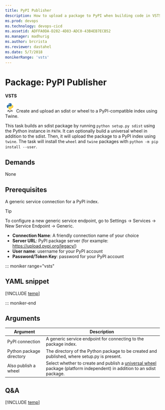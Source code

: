 ```yaml
---
title: PyPI Publisher
description: How to upload a package to PyPI when building code in VSTS and TFS
ms.prod: devops
ms.technology: devops-cicd
ms.assetid: ADFFA0DA-D282-4D83-ADC0-43B4EB7ECB52
ms.manager: madhurig
ms.author: brcrista
ms.reviewer: dastahel
ms.date: 5/7/2018
monikerRange: 'vsts'
---
```



# Package: PyPI Publisher

**VSTS**

![icon](_img/pypi-publisher.png) Create and upload an sdist or wheel to a PyPI-compatible index using Twine.

This task builds an sdist package by running `python setup.py sdist` using the Python instance in `PATH`.
It can optionally build a universal wheel in addition to the sdist.
Then, it will upload the package to a PyPI index using `twine`.
The task will install the `wheel` and `twine` packages with `python -m pip install --user`.

## Demands

None

## Prerequisites
A generic service connection for a PyPI index.

> [!TIP]
> To configure a new generic service endpoint, go to Settings -> Services -> New Service Endpoint -> Generic.
> * **Connection Name**: A friendly connection name of your choice
> * **Server URL**: PyPI package server (for example: https://upload.pypi.org/legacy/)
> * **User name**: username for your PyPI account
> * **Password/Token Key**: password for your PyPI account

::: moniker range="vsts"

## YAML snippet

[!INCLUDE [temp](../_shared/yaml/PyPIPublisherV0.0.md)]

::: moniker-end

## Arguments

| Argument | Description |
|----------|-------------|
| PyPI connection | A generic service endpoint for connecting to the package index. |
| Python package directory | The directory of the Python package to be created and published, where setup.py is present. |
| Also publish a wheel | Select whether to create and publish a [universal wheel](https://packaging.python.org/tutorials/distributing-packages/#wheels) package (platform independent) in addition to an sdist package. |

## Q&A
<!-- BEGINSECTION class="md-qanda" -->

[!INCLUDE [temp](../../_shared/qa-agents.md)]


<!-- ENDSECTION -->
